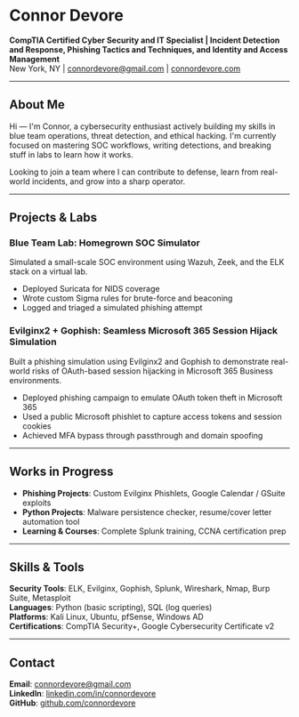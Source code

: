 # Connor Devore  
**CompTIA Certified Cyber Security and IT Specialist | Incident Detection and Response, Phishing Tactics and Techniques, and Identity and Access Management**  
New York, NY | connordevore@gmail.com | [connordevore.com](https://connordevore.com)

---

## About Me

Hi — I'm Connor, a cybersecurity enthusiast actively building my skills in blue team operations, threat detection, and ethical hacking. I'm currently focused on mastering SOC workflows, writing detections, and breaking stuff in labs to learn how it works.

Looking to join a team where I can contribute to defense, learn from real-world incidents, and grow into a sharp operator.

---

## Projects & Labs

### Blue Team Lab: Homegrown SOC Simulator  
Simulated a small-scale SOC environment using Wazuh, Zeek, and the ELK stack on a virtual lab.  
- Deployed Suricata for NIDS coverage  
- Wrote custom Sigma rules for brute-force and beaconing  
- Logged and triaged a simulated phishing attempt  

### Evilginx2 + Gophish: Seamless Microsoft 365 Session Hijack Simulation  
Built a phishing simulation using Evilginx2 and Gophish to demonstrate real-world risks of OAuth-based session hijacking in Microsoft 365 Business environments.  
- Deployed phishing campaign to emulate OAuth token theft in Microsoft 365  
- Used a public Microsoft phishlet to capture access tokens and session cookies  
- Achieved MFA bypass through passthrough and domain spoofing  

---

## Works in Progress

- **Phishing Projects**: Custom Evilginx Phishlets, Google Calendar / GSuite exploits  
- **Python Projects**: Malware persistence checker, resume/cover letter automation tool  
- **Learning & Courses**: Complete Splunk training, CCNA certification prep  

---

## Skills & Tools

**Security Tools**: ELK, Evilginx, Gophish, Splunk, Wireshark, Nmap, Burp Suite, Metasploit  
**Languages**: Python (basic scripting), SQL (log queries)  
**Platforms**: Kali Linux, Ubuntu, pfSense, Windows AD  
**Certifications**: CompTIA Security+, Google Cybersecurity Certificate v2  

---

## Contact

**Email**: connordevore@gmail.com  
**LinkedIn**: [linkedin.com/in/connordevore](https://linkedin.com/in/connordevore)  
**GitHub**: [github.com/connordevore](https://github.com/connordevore)
